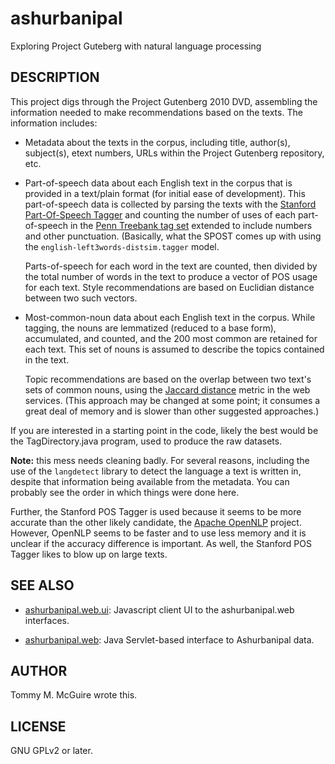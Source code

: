 # ashurbanipal
Exploring Project Guteberg with natural language processing

## DESCRIPTION

This project digs through the Project Gutenberg 2010 DVD, assembling
the information needed to make recommendations based on the texts. The
information includes:

* Metadata about the texts in the corpus, including title, author(s),
  subject(s), etext numbers, URLs within the Project Gutenberg
  repository, etc.

* Part-of-speech data about each English text in the corpus that is
  provided in a text/plain format (for initial ease of
  development). This part-of-speech data is collected by parsing the
  texts with the [Stanford Part-Of-Speech
  Tagger](http://nlp.stanford.edu/software/tagger.shtml) and counting
  the number of uses of each part-of-speech in the [Penn Treebank tag
  set](http://www.comp.leeds.ac.uk/amalgam/tagsets/upenn.html)
  extended to include numbers and other punctuation. (Basically, what
  the SPOST comes up with using the
  `english-left3words-distsim.tagger` model.

  Parts-of-speech for each word in the text are counted, then divided
  by the total number of words in the text to produce a vector of POS
  usage for each text. Style recommendations are based on Euclidian
  distance between two such vectors.

* Most-common-noun data about each English text in the corpus. While
  tagging, the nouns are lemmatized (reduced to a base form),
  accumulated, and counted, and the 200 most common are retained for
  each text. This set of nouns is assumed to describe the topics
  contained in the text.

  Topic recommendations are based on the overlap between two text's
  sets of common nouns, using the [Jaccard
  distance](https://en.wikipedia.org/wiki/Jaccard_index) metric in the
  web services. (This approach may be changed at some point; it
  consumes a great deal of memory and is slower than other suggested
  approaches.)

If you are interested in a starting point in the code, likely the best
would be the TagDirectory.java program, used to produce the raw
datasets.

**Note:** this mess needs cleaning badly. For several reasons,
including the use of the `langdetect` library to detect the language a
text is written in, despite that information being available from the
metadata. You can probably see the order in which things were done
here.

Further, the Stanford POS Tagger is used because it seems to be more
accurate than the other likely candidate, the [Apache
OpenNLP](https://opennlp.apache.org) project. However, OpenNLP seems
to be faster and to use less memory and it is unclear if the accuracy
difference is important. As well, the Stanford POS Tagger likes to
blow up on large texts.

## SEE ALSO

* [ashurbanipal.web.ui](https://github.com/tmmcguire/ashurbanipal.web.ui): Javascript client UI to the ashurbanipal.web interfaces.

* [ashurbanipal.web](https://github.com/tmmcguire/ashurbanipal.web): Java Servlet-based interface to Ashurbanipal data.

## AUTHOR

Tommy M. McGuire wrote this.

## LICENSE

GNU GPLv2 or later.
